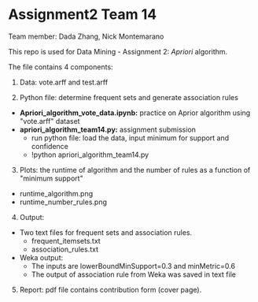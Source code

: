# Assignment2 Team 14
Team member: Dada Zhang, Nick Montemarano

This repo is used for Data Mining - Assignment 2: *Apriori* algorithm.

The file contains 4 components:

1. Data: vote.arff and test.arff

2. Python file: determine frequent sets and generate association rules
- **Apriori_algorithm_vote_data.ipynb:** practice on Aprior algorithm using "vote.arff" dataset
- **apriori_algorithm_team14.py:** assignment submission
  + run python file: load the data, input minimum for support and confidence
  + !python apriori_algorithm_team14.py

3. Plots: the runtime of algorithm and the number of rules as a function of "minimum support"
- runtime_algorithm.png
- runtime_number_rules.png

4. Output: 
- Two text files for frequent sets and association rules.
  + frequent_itemsets.txt
  + association_rules.txt
- Weka output:
  + The inputs are lowerBoundMinSupport=0.3 and minMetric=0.6
  + The output of association rule from Weka was saved in text file

5. Report: pdf file contains contribution form (cover page).
